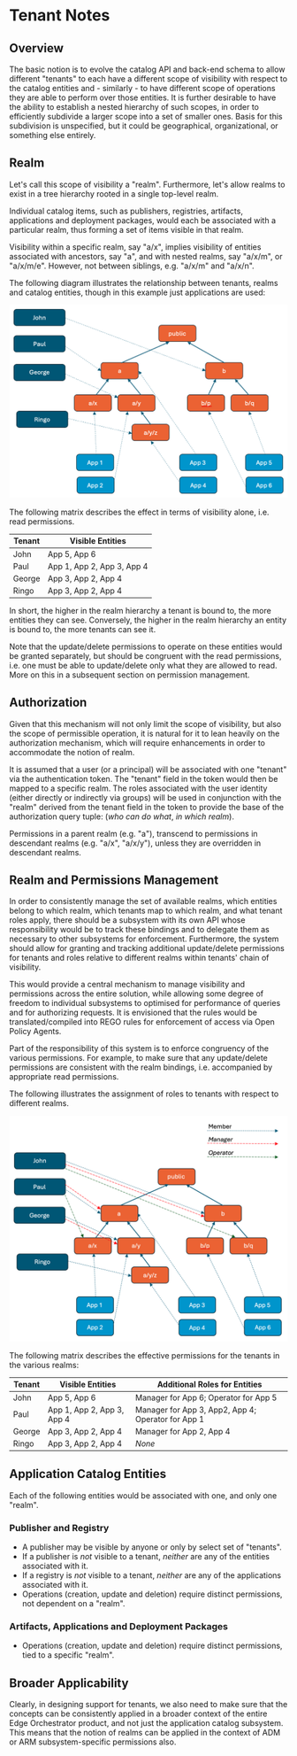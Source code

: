 <!---
  SPDX-FileCopyrightText: (C) 2025 Intel Corporation
  SPDX-License-Identifier: Apache-2.0
-->
Tenant Notes
============

## Overview

The basic notion is to evolve the catalog API and back-end schema to allow
different "tenants" to each have a different scope of visibility with respect to
the catalog entities and - similarly - to have different scope of operations they
are able to perform over those entities. It is further desirable to have the ability
to establish a nested hierarchy of such scopes, in order to efficiently
subdivide a larger scope into a set of smaller ones. Basis for this subdivision is
unspecified, but it could be geographical, organizational, or something else entirely.

## Realm

Let's call this scope of visibility a "realm". Furthermore, let's allow realms to exist
in a tree hierarchy rooted in a single top-level realm.

Individual catalog items, such as publishers, registries, artifacts, applications and deployment
packages, would each be associated with a particular realm, thus forming a set of items visible in that
realm.

Visibility within a specific realm, say "a/x", implies visibility of entities associated with ancestors, say "a",
and with nested realms, say "a/x/m", or "a/x/m/e". However, not between siblings, e.g. "a/x/m" and "a/x/n".

The following diagram illustrates the relationship between tenants, realms and catalog entities, though in this
example just applications are used:

![Illustration of relationships between tenants, realms, and entities](images/tenants1.png "Tenant Realms")

The following matrix describes the effect in terms of visibility alone, i.e. read permissions.

| Tenant | Visible Entities           |
|--------|----------------------------|
| John   | App 5, App 6               |
| Paul   | App 1, App 2, App 3, App 4 |
| George | App 3, App 2, App 4        |
| Ringo  | App 3, App 2, App 4        |

In short, the higher in the realm hierarchy a tenant is bound to, the more entities they can see. Conversely, the
higher in the realm hierarchy an entity is bound to, the more tenants can see it.

Note that the update/delete permissions to operate on these entities would be granted separately, but should be
congruent with the read permissions, i.e. one must be able to update/delete only what they are allowed to read.
More on this in a subsequent section on permission management.

## Authorization

Given that this mechanism will not only limit the scope of visibility, but also the scope
of permissible operation, it is natural for it to lean heavily on the authorization mechanism,
which will require enhancements in order to accommodate the notion of realm.

It is assumed that a user (or a principal) will be associated with one "tenant" via
the authentication token. The "tenant" field in the token would then be mapped to a specific realm.
The roles associated with the user identity (either directly or indirectly via groups) will be
used in conjunction with the "realm" derived from the tenant field in the token to provide the
base of the authorization query tuple: (_who can do what_, _in which realm_).

Permissions in a parent realm (e.g. "a"), transcend to permissions in descendant realms
(e.g. "a/x", "a/x/y"), unless they are overridden in descendant realms.

## Realm and Permissions Management

In order to consistently manage the set of available realms, which entities belong to which realm, which tenants map
to which realm, and what tenant roles apply, there should be a subsystem with its own API whose responsibility would
be to track these bindings and to delegate them as necessary to other subsystems for enforcement. Furthermore, the
system should allow for granting and tracking additional update/delete permissions for tenants and roles relative to 
different realms within tenants' chain of visibility.

This would provide a central mechanism to manage visibility and permissions across the entire solution, while allowing
some degree of freedom to individual subsystems to optimised for performance of queries and for authorizing requests.
It is envisioned that the rules would be translated/compiled into REGO rules for enforcement of access via
Open Policy Agents.

Part of the responsibility of this system is to enforce congruency of the various permissions. For example, to make sure
that any update/delete permissions are consistent with the realm bindings, i.e. accompanied by appropriate read
permissions.

The following illustrates the assignment of roles to tenants with respect to different realms.

![Illustration of tenants realm-specific permissions](images/tenants2.png "Tenant Realm Permissions")

The following matrix describes the effective permissions for the tenants in the various realms:

| Tenant | Visible Entities           | Additional Roles for Entities                      |
|--------|----------------------------|----------------------------------------------------|
| John   | App 5, App 6               | Manager for App 6; Operator for App 5              |
| Paul   | App 1, App 2, App 3, App 4 | Manager for App 3, App2, App 4; Operator for App 1 |
| George | App 3, App 2, App 4        | Manager for App 2, App 4                           |
| Ringo  | App 3, App 2, App 4        | _None_                                             |

## Application Catalog Entities

Each of the following entities would be associated with one, and only one "realm".

### Publisher and Registry

* A publisher may be visible by anyone or only by select set of "tenants".
* If a publisher is _not_ visible to a tenant, _neither_ are any of the entities associated with it.
* If a registry is _not_ visible to a tenant, _neither_ are any of the applications associated with it.
* Operations (creation, update and deletion) require distinct permissions, not dependent on a "realm".

### Artifacts, Applications and Deployment Packages

* Operations (creation, update and deletion) require distinct permissions, tied to a specific "realm".

## Broader Applicability

Clearly, in designing support for tenants, we also need to make sure that the concepts can be
consistently applied in a broader context of the entire Edge Orchestrator product, and not just the application
catalog subsystem. This means that the notion of realms can be applied in the context of ADM or ARM subsystem-specific
permissions also.


